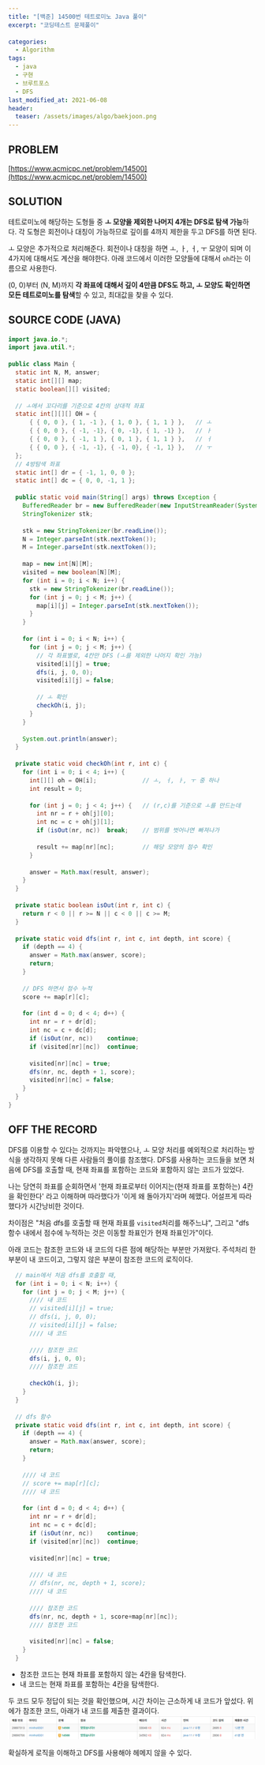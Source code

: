 ```yaml
---
title: "[백준] 14500번 테트로미노 Java 풀이"
excerpt: "코딩테스트 문제풀이"

categories:
  - Algorithm
tags:
  - java
  - 구현
  - 브루트포스
  - DFS
last_modified_at: 2021-06-08
header:
  teaser: /assets/images/algo/baekjoon.png
---
```


## PROBLEM

[https://www.acmicpc.net/problem/14500](https://www.acmicpc.net/problem/14500)

## SOLUTION

테트로미노에 해당하는 도형들 중 **ㅗ 모양을 제외한 나머지 4개는 DFS로 탐색 가능**하다. 각 도형은 회전이나 대칭이 가능하므로 깊이를 4까지 제한을 두고 DFS를 하면 된다.

ㅗ 모양은 추가적으로 처리해준다. 회전이나 대칭을 하면 ㅗ, ㅏ, ㅓ, ㅜ 모양이 되며 이 4가지에 대해서도 계산을 해야한다. 아래 코드에서 이러한 모양들에 대해서 `oh`라는 이름으로 사용한다.

(0, 0)부터 (N, M)까지 **각 좌표에 대해서 깊이 4만큼 DFS도 하고, ㅗ 모양도 확인하면 모든 테트로미노를 탐색**할 수 있고, 최대값을 찾을 수 있다.

## SOURCE CODE (JAVA)

```java
import java.io.*;
import java.util.*;

public class Main {
  static int N, M, answer;
  static int[][] map;
  static boolean[][] visited;

  // ㅗ에서 꼬다리를 기준으로 4칸의 상대적 좌표
  static int[][][] OH = {
      { { 0, 0 }, { 1, -1 }, { 1, 0 }, { 1, 1 } },   // ㅗ
      { { 0, 0 }, { -1, -1}, { 0, -1}, { 1, -1} },   // ㅏ
      { { 0, 0 }, { -1, 1 }, { 0, 1 }, { 1, 1 } },   // ㅓ
      { { 0, 0 }, { -1, -1}, { -1, 0}, { -1, 1} },   // ㅜ
  };
  // 4방탐색 좌표
  static int[] dr = { -1, 1, 0, 0 };
  static int[] dc = { 0, 0, -1, 1 };

  public static void main(String[] args) throws Exception {
    BufferedReader br = new BufferedReader(new InputStreamReader(System.in));
    StringTokenizer stk;

    stk = new StringTokenizer(br.readLine());
    N = Integer.parseInt(stk.nextToken());
    M = Integer.parseInt(stk.nextToken());

    map = new int[N][M];
    visited = new boolean[N][M];
    for (int i = 0; i < N; i++) {
      stk = new StringTokenizer(br.readLine());
      for (int j = 0; j < M; j++) {
        map[i][j] = Integer.parseInt(stk.nextToken());
      }
    }

    for (int i = 0; i < N; i++) {
      for (int j = 0; j < M; j++) {
        // 각 좌표별로, 4칸만 DFS (ㅗ를 제외한 나머지 확인 가능)
        visited[i][j] = true;
        dfs(i, j, 0, 0);
        visited[i][j] = false;

        // ㅗ 확인
        checkOh(i, j);
      }
    }

    System.out.println(answer);
  }

  private static void checkOh(int r, int c) {
    for (int i = 0; i < 4; i++) {
      int[][] oh = OH[i];             // ㅗ, ㅓ, ㅏ, ㅜ 중 하나
      int result = 0;

      for (int j = 0; j < 4; j++) {   // (r,c)를 기준으로 ㅗ를 만드는데
        int nr = r + oh[j][0];
        int nc = c + oh[j][1];
        if (isOut(nr, nc))  break;    // 범위를 벗어나면 빠져나가

        result += map[nr][nc];        // 해당 모양의 점수 확인
      }

      answer = Math.max(result, answer);
    }
  }

  private static boolean isOut(int r, int c) {
    return r < 0 || r >= N || c < 0 || c >= M;
  }

  private static void dfs(int r, int c, int depth, int score) {
    if (depth == 4) {
      answer = Math.max(answer, score);
      return;
    }

    // DFS 하면서 점수 누적
    score += map[r][c];

    for (int d = 0; d < 4; d++) {
      int nr = r + dr[d];
      int nc = c + dc[d];
      if (isOut(nr, nc))    continue;
      if (visited[nr][nc])  continue;

      visited[nr][nc] = true;
      dfs(nr, nc, depth + 1, score);
      visited[nr][nc] = false;
    }
  }
}
```

## OFF THE RECORD

DFS를 이용할 수 있다는 것까지는 파악했으나, ㅗ 모양 처리를 예외적으로 처리하는 방식을 생각하지 못해 다른 사람들의 풀이를 참조했다. DFS를 사용하는 코드들을 보면 처음에 DFS를 호출할 때, 현재 좌표를 포함하는 코드와 포함하지 않는 코드가 있었다.

나는 당연히 좌표를 순회하면서 '현재 좌표로부터 이어지는(현재 좌표를 포함하는) 4칸을 확인한다' 라고 이해하며 따라했다가 '이게 왜 돌아가지'라며 헤맸다. 어설프게 따라했다가 시간낭비한 것이다.

차이점은 "처음 dfs를 호출할 때 현재 좌표를 `visited`처리를 해주느냐", 그리고 "dfs 함수 내에서 점수에 누적하는 것은 이동할 좌표인가 현재 좌표인가"이다.

아래 코드는 참조한 코드와 내 코드의 다른 점에 해당하는 부분만 가져왔다. 주석처리 한 부분이 내 코드이고, 그렇지 않은 부분이 참조한 코드의 로직이다.

```java
  // main에서 처음 dfs를 호출할 때,
  for (int i = 0; i < N; i++) {
    for (int j = 0; j < M; j++) {
      //// 내 코드
      // visited[i][j] = true;
      // dfs(i, j, 0, 0);
      // visited[i][j] = false;
      //// 내 코드

      //// 참조한 코드
      dfs(i, j, 0, 0);
      //// 참조한 코드

      checkOh(i, j);
    }
  }

  // dfs 함수
  private static void dfs(int r, int c, int depth, int score) {
    if (depth == 4) {
      answer = Math.max(answer, score);
      return;
    }

    //// 내 코드
    // score += map[r][c];
    //// 내 코드

    for (int d = 0; d < 4; d++) {
      int nr = r + dr[d];
      int nc = c + dc[d];
      if (isOut(nr, nc))    continue;
      if (visited[nr][nc])  continue;

      visited[nr][nc] = true;

      //// 내 코드
      // dfs(nr, nc, depth + 1, score);
      //// 내 코드

      //// 참조한 코드
      dfs(nr, nc, depth + 1, score+map[nr][nc]);
      //// 참조한 코드

      visited[nr][nc] = false;
    }
  }
```

- 참조한 코드는 현재 좌표를 포함하지 않는 4칸을 탐색한다.
- 내 코드는 현재 좌표를 포함하는 4칸을 탐색한다.

두 코드 모두 정답이 되는 것을 확인했으며, 시간 차이는 근소하게 내 코드가 앞섰다. 위에가 참조한 코드, 아래가 내 코드를 제출한 결과이다.
![코드제출결과](/assets/images/algo/2021-06-08-5-1.png)

확실하게 로직을 이해하고 DFS를 사용해야 헤메지 않을 수 있다.
